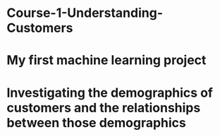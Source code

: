 # Course-1-Understanding-Customers
# My first machine learning project
# Investigating the demographics of customers and the relationships between those demographics
